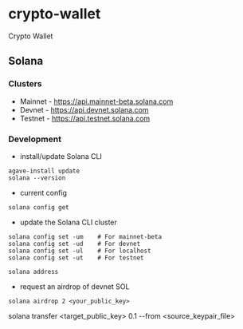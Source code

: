 # crypto-wallet

Crypto Wallet

## Solana

### Clusters

* Mainnet - https://api.mainnet-beta.solana.com
* Devnet - https://api.devnet.solana.com
* Testnet - https://api.testnet.solana.com

### Development

- install/update Solana CLI

```
agave-install update
solana --version
```

- current config

```
solana config get
```

- update the Solana CLI cluster

```
solana config set -um    # For mainnet-beta
solana config set -ud    # For devnet
solana config set -ul    # For localhost
solana config set -ut    # For testnet
```

```solana address```

- request an airdrop of devnet SOL

```
solana airdrop 2 <your_public_key>
```

solana transfer <target_public_key> 0.1 --from <source_keypair_file>
